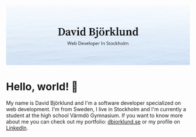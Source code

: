 [![Header](https://raw.githubusercontent.com/davidbjorklund/davidbjorklund/master/profile_header.png "Header")](https://dbjorklund.se/)
# Hello, world! 👋

My name is David Björklund and I'm a software developer specialized on web development. I'm from Sweden, I live in Stockholm and I'm currently a student at the high school Värmdö Gymnasium. If you want to know more about me you can check out my portfolio: <a href="https://dbjorklund.se">dbjorklund.se</a> or my profile on <a href="https://www.linkedin.com/in/davidbjlund/">LinkedIn</a>.
